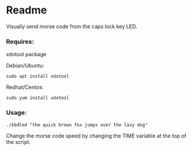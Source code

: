 # Readme
Visually send morse code from the caps lock key LED.  

### Requires:

xdotool package

Debian/Ubuntu:
```
sudo apt install xdotool
```  
Redhat/Centos:
```
sudo yum install xdotool
```
### Usage:
```
./kbdled "the quick brown fox jumps over the lazy dog"
```
Change the morse code speed by changing the TIME variable at the top of the script.
